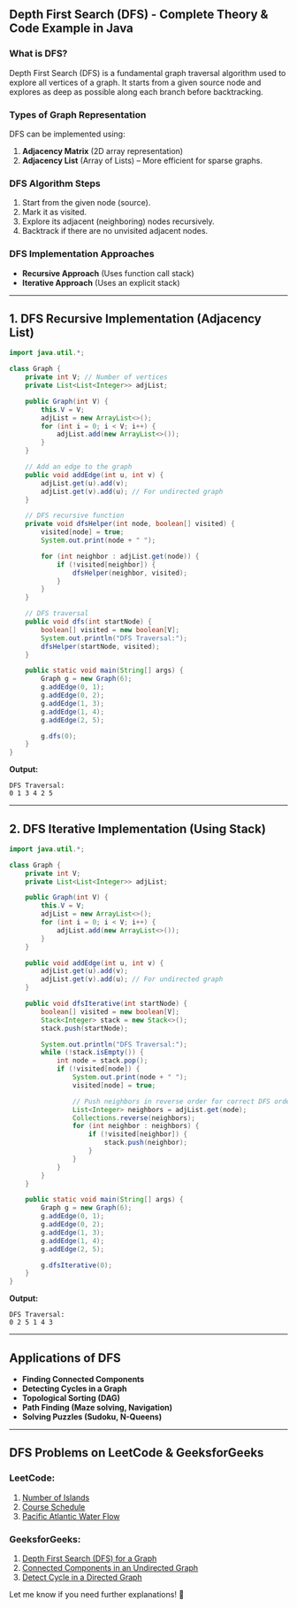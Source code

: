 ## **Depth First Search (DFS) - Complete Theory & Code Example in Java**

### **What is DFS?**
Depth First Search (DFS) is a fundamental graph traversal algorithm used to explore all vertices of a graph. It starts from a given source node and explores as deep as possible along each branch before backtracking.

### **Types of Graph Representation**
DFS can be implemented using:
1. **Adjacency Matrix** (2D array representation)  
2. **Adjacency List** (Array of Lists) – More efficient for sparse graphs.

### **DFS Algorithm Steps**
1. Start from the given node (source).
2. Mark it as visited.
3. Explore its adjacent (neighboring) nodes recursively.
4. Backtrack if there are no unvisited adjacent nodes.

### **DFS Implementation Approaches**
- **Recursive Approach** (Uses function call stack)
- **Iterative Approach** (Uses an explicit stack)

---

## **1. DFS Recursive Implementation (Adjacency List)**
```java
import java.util.*;

class Graph {
    private int V; // Number of vertices
    private List<List<Integer>> adjList;

    public Graph(int V) {
        this.V = V;
        adjList = new ArrayList<>();
        for (int i = 0; i < V; i++) {
            adjList.add(new ArrayList<>());
        }
    }

    // Add an edge to the graph
    public void addEdge(int u, int v) {
        adjList.get(u).add(v);
        adjList.get(v).add(u); // For undirected graph
    }

    // DFS recursive function
    private void dfsHelper(int node, boolean[] visited) {
        visited[node] = true;
        System.out.print(node + " ");

        for (int neighbor : adjList.get(node)) {
            if (!visited[neighbor]) {
                dfsHelper(neighbor, visited);
            }
        }
    }

    // DFS traversal
    public void dfs(int startNode) {
        boolean[] visited = new boolean[V];
        System.out.println("DFS Traversal:");
        dfsHelper(startNode, visited);
    }

    public static void main(String[] args) {
        Graph g = new Graph(6);
        g.addEdge(0, 1);
        g.addEdge(0, 2);
        g.addEdge(1, 3);
        g.addEdge(1, 4);
        g.addEdge(2, 5);

        g.dfs(0);
    }
}
```
**Output:**
```
DFS Traversal:
0 1 3 4 2 5 
```

---

## **2. DFS Iterative Implementation (Using Stack)**
```java
import java.util.*;

class Graph {
    private int V;
    private List<List<Integer>> adjList;

    public Graph(int V) {
        this.V = V;
        adjList = new ArrayList<>();
        for (int i = 0; i < V; i++) {
            adjList.add(new ArrayList<>());
        }
    }

    public void addEdge(int u, int v) {
        adjList.get(u).add(v);
        adjList.get(v).add(u); // For undirected graph
    }

    public void dfsIterative(int startNode) {
        boolean[] visited = new boolean[V];
        Stack<Integer> stack = new Stack<>();
        stack.push(startNode);

        System.out.println("DFS Traversal:");
        while (!stack.isEmpty()) {
            int node = stack.pop();
            if (!visited[node]) {
                System.out.print(node + " ");
                visited[node] = true;

                // Push neighbors in reverse order for correct DFS order
                List<Integer> neighbors = adjList.get(node);
                Collections.reverse(neighbors);
                for (int neighbor : neighbors) {
                    if (!visited[neighbor]) {
                        stack.push(neighbor);
                    }
                }
            }
        }
    }

    public static void main(String[] args) {
        Graph g = new Graph(6);
        g.addEdge(0, 1);
        g.addEdge(0, 2);
        g.addEdge(1, 3);
        g.addEdge(1, 4);
        g.addEdge(2, 5);

        g.dfsIterative(0);
    }
}
```
**Output:**
```
DFS Traversal:
0 2 5 1 4 3 
```

---

## **Applications of DFS**
- **Finding Connected Components**
- **Detecting Cycles in a Graph**
- **Topological Sorting (DAG)**
- **Path Finding (Maze solving, Navigation)**
- **Solving Puzzles (Sudoku, N-Queens)**

---

## **DFS Problems on LeetCode & GeeksforGeeks**
### **LeetCode:**
1. [Number of Islands](https://leetcode.com/problems/number-of-islands/)
2. [Course Schedule](https://leetcode.com/problems/course-schedule/)
3. [Pacific Atlantic Water Flow](https://leetcode.com/problems/pacific-atlantic-water-flow/)

### **GeeksforGeeks:**
1. [Depth First Search (DFS) for a Graph](https://www.geeksforgeeks.org/depth-first-search-or-dfs-for-a-graph/)
2. [Connected Components in an Undirected Graph](https://www.geeksforgeeks.org/connected-components-in-an-undirected-graph/)
3. [Detect Cycle in a Directed Graph](https://www.geeksforgeeks.org/detect-cycle-in-a-directed-graph-using-dfs/)

Let me know if you need further explanations! 🚀
